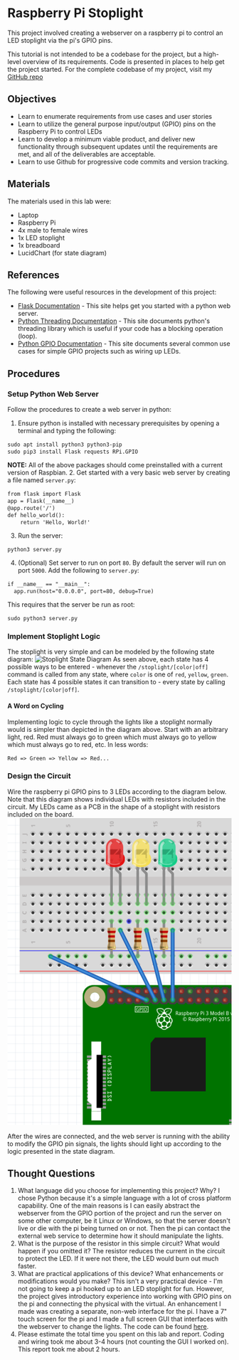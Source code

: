 # Raspberry Pi Stoplight
This project involved creating a webserver on a raspberry pi to control an LED stoplight via the pi's GPIO pins.

This tutorial is not intended to be a codebase for the project, but a high-level overview of its requirements.  Code is presented in places to help get the project started.  For the complete codebase of my project, visit my [GitHub repo](https://github.com/CraightonH/pi-automation)

## Objectives
* Learn to enumerate requirements from use cases and user stories
* Learn to utilize the general purpose input/output (GPIO) pins on the Raspberry Pi to control LEDs
* Learn to develop a minimum viable product, and deliver new functionality through subsequent updates
until the requirements are met, and all of the deliverables are acceptable.
* Learn to use Github for progressive code commits and version tracking.

## Materials
The materials used in this lab were:
* Laptop
* Raspberry Pi
* 4x male to female wires
* 1x LED stoplight
* 1x breadboard
* LucidChart (for state diagram)

## References
The following were useful resources in the development of this project:
* [Flask Documentation](http://flask.palletsprojects.com/en/1.1.x/quickstart/#a-minimal-application) - This site helps get you started with a python web server.
* [Python Threading Documentation](https://docs.python.org/3/library/threading.html) - This site documents python's threading library which is useful if your code has a blocking operation (loop).
* [Python GPIO Documentation](https://www.raspberrypi.org/documentation/usage/gpio/python/README.md) - This site documents several common use cases for simple GPIO projects such as wiring up LEDs.

## Procedures
### Setup Python Web Server
Follow the procedures to create a web server in python:
1. Ensure python is installed with necessary prerequisites by opening a terminal and typing the following:
```
sudo apt install python3 python3-pip
sudo pip3 install Flask requests RPi.GPIO
```
**NOTE:** All of the above packages should come preinstalled with a current version of Raspbian.
2. Get started with a very basic web server by creating a file named `server.py`:
```
from flask import Flask
app = Flask(__name__)
@app.route('/')
def hello_world():
    return 'Hello, World!'
```
3. Run the server:
```
python3 server.py
```
4. (Optional) Set server to run on port `80`.  By default the server will run on port `5000`.  Add the following to `server.py`:
```
if __name__ == "__main__":
  app.run(host="0.0.0.0", port=80, debug=True)
```
This requires that the server be run as root:
```
sudo python3 server.py
```

### Implement Stoplight Logic
The stoplight is very simple and can be modeled by the following state diagram:
![Stoplight State Diagram](https://www.lucidchart.com/publicSegments/view/034941ad-58dc-4ddf-9982-6051a4b32b6f/image.png)
As seen above, each state has 4 possible ways to be entered - whenever the `/stoplight/[color|off]` command is called from any state, where `color` is one of `red`, `yellow`, `green`.  Each state has 4 possible states it can transition to - every state by calling `/stoplight/[color|off]`. 

#### A Word on Cycling
Implementing logic to cycle through the lights like a stoplight normally would is simpler than depicted in the diagram above.  Start with an arbitrary light, red.  Red must always go to green which must always go to yellow which must always go to red, etc.  In less words:
```
Red => Green => Yellow => Red...
```

### Design the Circuit
Wire the raspberry pi GPIO pins to 3 LEDs according to the diagram below.  Note that this diagram shows individual LEDs with resistors included in the circuit.  My LEDs came as a PCB in the shape of a stoplight with resistors included on the board.
![Breadboard Wiring](https://github.com/CraightonH/school-blog/blob/master/LEDStoplight.png?raw=true)

After the wires are connected, and the web server is running with the ability to modify the GPIO pin signals, the lights should light up according to the logic presented in the state diagram.

## Thought Questions
1. What language did you choose for implementing this project? Why?
    I chose Python because it's a simple language with a lot of cross platform capability.  One of the main reasons is I can easily abstract the webserver from the GPIO portion of the project and run the server on some other computer, be it Linux or Windows, so that the server doesn't live or die with the pi being turned on or not.  Then the pi can contact the external web service to determine how it should manipulate the lights.
2. What is the purpose of the resistor in this simple circuit? What would happen if you omitted it?
    The resistor reduces the current in the circuit to protect the LED.  If it were not there, the LED would burn out much faster.
3. What are practical applications of this device? What enhancements or modifications would you make?
    This isn't a very practical device - I'm not going to keep a pi hooked up to an LED stoplight for fun.  However, the project gives introductory experience into working with GPIO pins on the pi and connecting the physical with the virtual.  An enhancement I made was creating a separate, non-web interface for the pi.  I have a 7" touch screen for the pi and I made a full screen GUI that interfaces with the webserver to change the lights.  The code can be found [here](https://github.com/CraightonH/pi-gui).
4. Please estimate the total time you spent on this lab and report.
    Coding and wiring took me about 3-4 hours (not counting the GUI I worked on).  This report took me about 2 hours.